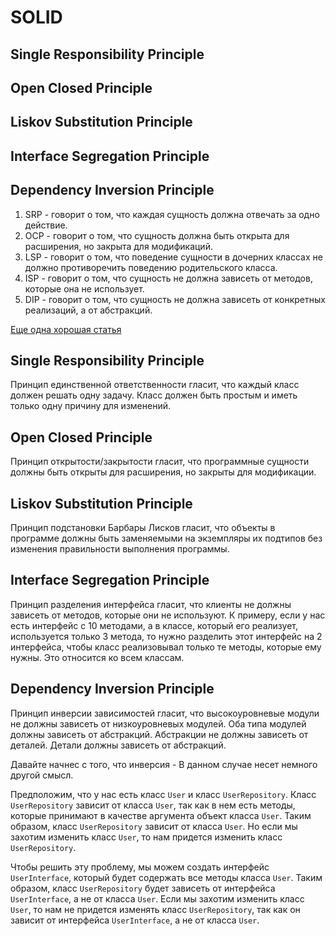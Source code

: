 # SOLID

## Single Responsibility Principle
## Open Closed Principle
## Liskov Substitution Principle
## Interface Segregation Principle
## Dependency Inversion Principle

1. SRP - говорит о том, что каждая сущность должна отвечать
за одно действие. 
2. OCP - говорит о том, что сущность должна быть открыта для расширения, 
но закрыта для модификаций.
3. LSP - говорит о том, что поведение сущности в дочерних классах не должно
противоречить поведению родительского класса.
4. ISP - говорит о том, что сущность не должна зависеть от методов, которые
она не использует.
5. DIP - говорит о том, что сущность не должна зависеть от конкретных
реализаций, а от абстракций.

[Еще одна хорошая статья](https://habr.com/ru/articles/561216/)


## Single Responsibility Principle
Принцип единственной ответственности гласит, что каждый класс должен решать
одну задачу. Класс должен быть простым и иметь только одну причину для изменений.

## Open Closed Principle
Принцип открытости/закрытости гласит, что программные сущности должны быть
открыты для расширения, но закрыты для модификации.

## Liskov Substitution Principle
Принцип подстановки Барбары Лисков гласит, что объекты в программе должны
быть заменяемыми на экземпляры их подтипов без изменения правильности выполнения
программы.

## Interface Segregation Principle
Принцип разделения интерфейса гласит, что клиенты не должны зависеть от методов,
которые они не используют. К примеру, если у нас есть интерфейс с 10 методами,
а в классе, который его реализует, используется только 3 метода, то нужно
разделить этот интерфейс на 2 интерфейса, чтобы класс реализовывал только
те методы, которые ему нужны. Это относится ко всем классам. 

## Dependency Inversion Principle
Принцип инверсии зависимостей гласит, что высокоуровневые модули не должны
зависеть от низкоуровневых модулей. Оба типа модулей должны зависеть от
абстракций. Абстракции не должны зависеть от деталей. Детали должны зависеть
от абстракций.

Давайте начнес с того, что инверсия - В данном случае несет немного другой
смысл.

Предположим, что у нас есть класс `User` и класс `UserRepository`. Класс
`UserRepository` зависит от класса `User`, так как в нем есть методы, которые
принимают в качестве аргумента объект класса `User`. Таким образом, класс
`UserRepository` зависит от класса `User`. Но если мы захотим изменить
класс `User`, то нам придется изменить класс `UserRepository`.

Чтобы решить эту проблему, мы можем создать интерфейс `UserInterface`, который
будет содержать все методы класса `User`. Таким образом, класс `UserRepository`
будет зависеть от интерфейса `UserInterface`, а не от класса `User`. Если мы
захотим изменить класс `User`, то нам не придется изменять класс `UserRepository`,
так как он зависит от интерфейса `UserInterface`, а не от класса `User`.





